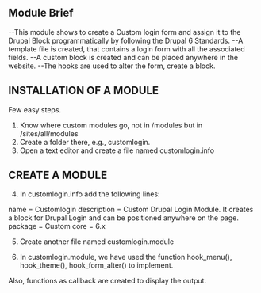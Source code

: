 
Module Brief
--------------------------------------------

--This module shows to create a Custom login form and assign it to the Drupal Block programmatically by following the Drupal 6 Standards.
--A template file is created, that contains a login form with all the associated fields.
--A custom block is created and can be placed anywhere in the website.
--The hooks are used to alter the form, create a block.

INSTALLATION OF A MODULE
-------------------------

Few easy steps.

1) Know where custom modules go, not in /modules but in /sites/all/modules
2) Create a folder there, e.g., customlogin.
3) Open a text editor and create a file named customlogin.info


CREATE A MODULE
------------------

4) In customlogin.info add the following lines:

name = Customlogin
description = Custom Drupal Login Module. It creates a block for Drupal Login and can be positioned anywhere on the page.
package = Custom
core = 6.x

5) Create another file named customlogin.module

6) In customlogin.module, we have used the function hook_menu(), hook_theme(), hook_form_alter() to implement.

Also, functions as callback are created to display the output.
